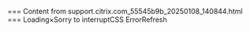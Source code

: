 === Content from support.citrix.com_55545b9b_20250108_140844.html ===
Loading×Sorry to interruptCSS ErrorRefresh
